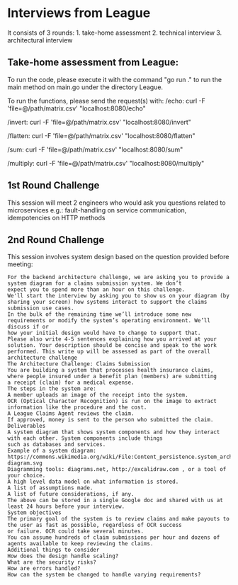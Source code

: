 # Interviews from League
It consists of 3 rounds: 1. take-home assessment 2. technical interview 3. architectural interview

## Take-home assessment from League:

To run the code, please execute it with the command "go run ." to run the main method on main.go under the directory League.

To run the functions, please send the request(s) with:
/echo:
        curl -F 'file=@/path/matrix.csv' "localhost:8080/echo"

/invert:
        curl -F 'file=@/path/matrix.csv' "localhost:8080/invert"

/flatten:
        curl -F 'file=@/path/matrix.csv' "localhost:8080/flatten"

/sum:
        curl -F 'file=@/path/matrix.csv' "localhost:8080/sum"
        
/multiply:
        curl -F 'file=@/path/matrix.csv' "localhost:8080/multiply"

## 1st Round Challenge
This session will meet 2 engineers who would ask you questions related to microservices
e.g.: fault-handling on service communication, idempotencies on HTTP methods

## 2nd Round Challenge
This session involves system design based on the question provided before meeting:

```
For the backend architecture challenge, we are asking you to provide a system diagram for a claims submission system. We don’t
expect you to spend more than an hour on this challenge.
We'll start the interview by asking you to show us on your diagram (by sharing your screen) how systems interact to support the claims
submission use cases.
In the bulk of the remaining time we’ll introduce some new requirements or modify the system’s operating environment. We’ll discuss if or
how your initial design would have to change to support that.
Please also write 4-5 sentences explaining how you arrived at your solution. Your description should be concise and speak to the work
performed. This write up will be assessed as part of the overall architecture challenge
The Architecture Challenge: Claims Submission
You are building a system that processes health insurance claims, where people insured under a benefit plan (members) are submitting
a receipt (claim) for a medical expense.
The steps in the system are:
A member uploads an image of the receipt into the system.
OCR (Optical Character Recognition) is run on the image to extract information like the procedure and the cost.
A League Claims Agent reviews the claim.
If approved, money is sent to the person who submitted the claim.
Deliverables
A system diagram that shows system components and how they interact with each other. System components include things
such as databases and services.
Example of a system diagram: https://commons.wikimedia.org/wiki/File:Content_persistence.system_architecture.
diagram.svg
Diagramming tools: diagrams.net, http://excalidraw.com , or a tool of your choice.
A high level data model on what information is stored.
A list of assumptions made.
A list of future considerations, if any.
The above can be stored in a single Google doc and shared with us at least 24 hours before your interview.
System objectives
The primary goal of the system is to review claims and make payouts to the user as fast as possible, regardless of OCR success
or failure. OCR could take several minutes.
You can assume hundreds of claim submissions per hour and dozens of agents available to keep reviewing the claims.
Additional things to consider
How does the design handle scaling?
What are the security risks?
How are errors handled?
How can the system be changed to handle varying requirements?
```